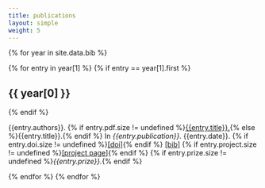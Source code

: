```yaml
---
title: publications
layout: simple
weight: 5
---
```


<section class="publications">

{% for year in site.data.bib %}
<!-- <h2>{{ year[0] }} {{ year[1] | size}}</h2> -->
{% for entry in year[1] %}
{% if entry == year[1].first %}
<h2>{{ year[0] }}</h2>
{% endif %}
<p>{{entry.authors}}. {% if entry.pdf.size != undefined %}<a href = "{{ entry.pdf}}">{{entry.title}}.</a>{% else %}{{entry.title}}.{% endif %} In <i>{{entry.publication}}</i>. {{entry.date}}. {% if entry.doi.size != undefined %}<a href = "https://dx.doi.org/{{entry.doi}}">[doi]</a>{% endif %} <a href="files/{{entry.id}}.bib">[bib]</a> {% if entry.project.size != undefined %}<a href = "/projects/{{entry.project}}">[project page]</a>{% endif %} {% if entry.prize.size != undefined %}<em>{{entry.prize}}.</em>{% endif %}</p>
{% endfor %}
{% endfor %}

</section>
